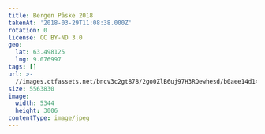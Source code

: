 ```yaml
---
title: Bergen Påske 2018
takenAt: '2018-03-29T11:08:38.000Z'
rotation: 0
license: CC BY-ND 3.0
geo:
  lat: 63.498125
  lng: 9.076997
tags: []
url: >-
  //images.ctfassets.net/bncv3c2gt878/2go0ZlB6uj97H3RQewhesd/b0aee14d142fdc8defc82ec882566823/bergen-pske-2018_41134525912_o
size: 5563830
image:
  width: 5344
  height: 3006
contentType: image/jpeg
---
```



